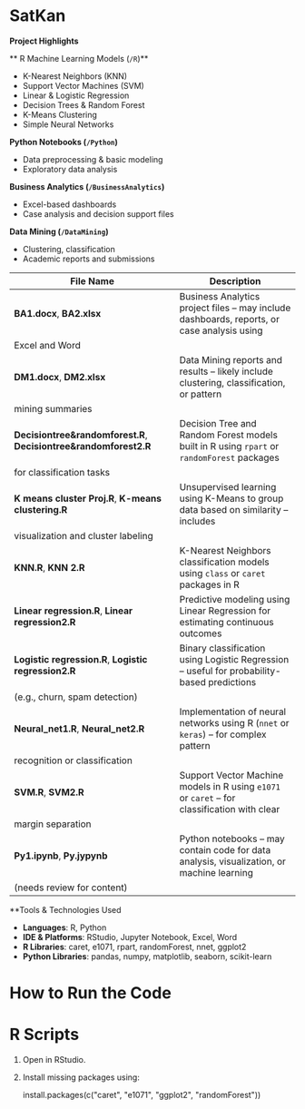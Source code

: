 # SatKan

**Project Highlights**

** R Machine Learning Models (`/R`)**
- K-Nearest Neighbors (KNN)
- Support Vector Machines (SVM)
- Linear & Logistic Regression
- Decision Trees & Random Forest
- K-Means Clustering
- Simple Neural Networks

**Python Notebooks (`/Python`)**
- Data preprocessing & basic modeling
- Exploratory data analysis

**Business Analytics (`/BusinessAnalytics`)**
- Excel-based dashboards
- Case analysis and decision support files

**Data Mining (`/DataMining`)**
- Clustering, classification
- Academic reports and submissions

| File Name                                                           | Description                                                                                                              |
| ------------------------------------------------------------------- | ---------------------------------------------------------------------------------------------|
| **BA1.docx**, **BA2.xlsx**                                          | Business Analytics project files – may include dashboards, reports, or case analysis using 
                                                                        Excel and Word|
| **DM1.docx**, **DM2.xlsx**                                          | Data Mining reports and results – likely include clustering, classification, or pattern 
                                                                        mining summaries|
| **Decisiontree\&randomforest.R**, **Decisiontree\&randomforest2.R** | Decision Tree and Random Forest models built in R using `rpart` or `randomForest` packages 
                                                                        for classification tasks|
| **K means cluster Proj.R**, **K-means clustering.R**                | Unsupervised learning using K-Means to group data based on similarity – includes 
                                                                        visualization and cluster labeling|
| **KNN.R**, **KNN 2.R**                                              | K-Nearest Neighbors classification models using `class` or `caret` packages in R|                                       
| **Linear regression.R**, **Linear regression2.R**                   | Predictive modeling using Linear Regression for estimating continuous outcomes|
| **Logistic regression.R**, **Logistic regression2.R**               | Binary classification using Logistic Regression – useful for probability-based predictions 
                                                                        (e.g., churn, spam detection)|
| **Neural\_net1.R**, **Neural\_net2.R**                              | Implementation of neural networks using R (`nnet` or `keras`) – for complex pattern 
                                                                        recognition or classification|
| **SVM.R**, **SVM2.R**                                               | Support Vector Machine models in R using `e1071` or `caret` – for classification with clear 
                                                                        margin separation|
| **Py1.ipynb**, **Py.jypynb**                                        | Python notebooks – may contain code for data analysis, visualization, or machine learning 
                                                                        (needs review for content)|

**Tools & Technologies Used

- **Languages**: R, Python  
- **IDE & Platforms**: RStudio, Jupyter Notebook, Excel, Word  
- **R Libraries**: caret, e1071, rpart, randomForest, nnet, ggplot2  
- **Python Libraries**: pandas, numpy, matplotlib, seaborn, scikit-learn

# How to Run the Code

# R Scripts
1. Open in RStudio.
2. Install missing packages using:
   
   install.packages(c("caret", "e1071", "ggplot2", "randomForest"))
